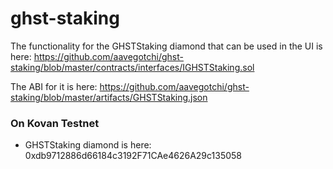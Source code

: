 # ghst-staking

The functionality for the GHSTStaking diamond that can be used in the UI is here: https://github.com/aavegotchi/ghst-staking/blob/master/contracts/interfaces/IGHSTStaking.sol

The ABI for it is here: https://github.com/aavegotchi/ghst-staking/blob/master/artifacts/GHSTStaking.json

### On Kovan Testnet

- GHSTStaking diamond is here: 0xdb9712886d66184c3192F71CAe4626A29c135058
